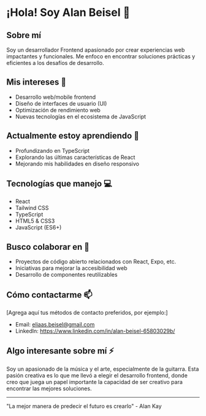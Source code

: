 # ¡Hola! Soy Alan Beisel 👋

## Sobre mí
Soy un desarrollador Frontend apasionado por crear experiencias web impactantes y funcionales. Me enfoco en encontrar soluciones prácticas y eficientes a los desafíos de desarrollo.

## Mis intereses 👀
- Desarrollo web/mobile frontend
- Diseño de interfaces de usuario (UI)
- Optimización de rendimiento web
- Nuevas tecnologías en el ecosistema de JavaScript

## Actualmente estoy aprendiendo 🌱
- Profundizando en TypeScript
- Explorando las últimas características de React
- Mejorando mis habilidades en diseño responsivo

## Tecnologías que manejo 💻
- React
- Tailwind CSS
- TypeScript
- HTML5 & CSS3
- JavaScript (ES6+)

## Busco colaborar en 💞️
- Proyectos de código abierto relacionados con React, Expo, etc.
- Iniciativas para mejorar la accesibilidad web
- Desarrollo de componentes reutilizables

## Cómo contactarme 📫
[Agrega aquí tus métodos de contacto preferidos, por ejemplo:]
- Email: eliaas.beisel@gmail.com
- LinkedIn: https://www.linkedin.com/in/alan-beisel-65803029b/

## Algo interesante sobre mí ⚡
Soy un apasionado de la música y el arte, especialmente de la guitarra. Esta pasión creativa es lo que me llevó a elegir el desarrollo frontend, donde creo que juega un papel importante
la capacidad de ser creativo para encontrar las mejores soluciones.

---

"La mejor manera de predecir el futuro es crearlo" - Alan Kay
<!---
AlanBeisel/AlanBeisel is a ✨ special ✨ repository because its `README.md` (this file) appears on your GitHub profile.
You can click the Preview link to take a look at your changes.
--->
